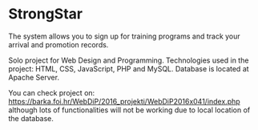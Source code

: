 # StrongStar
The system allows you to sign up for training programs and track your arrival and promotion records.

  Solo project for Web Design and Programming. Technologies used in the project: HTML, CSS, JavaScript, PHP and MySQL. Database is located at Apache Server.
  
  You can check project on: https://barka.foi.hr/WebDiP/2016_projekti/WebDiP2016x041/index.php although lots of functionalities will not be working due to local location of the database.

